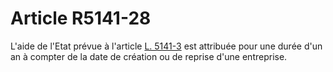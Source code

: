 # Article R5141-28

  
L'aide de l'Etat prévue à l'article [L. 5141-3][1] est attribuée pour une durée d'un an à compter de la date de création ou de reprise d'une entreprise.

 [1]: /affichCodeArticle.do?cidTexte=LEGITEXT000006072050&idArticle=LEGIARTI000018495076&dateTexte=&categorieLien=cid